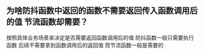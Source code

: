 ## 为啥防抖函数中返回的函数不需要返回传入函数调用后的值 节流函数却需要？
按照具体业务场景来决定是否需要返回函数调用后的值 
防抖函数一般只需要执行函数 后续不需要拿到函数调用后的返回值 
而节流函数一般是需要的